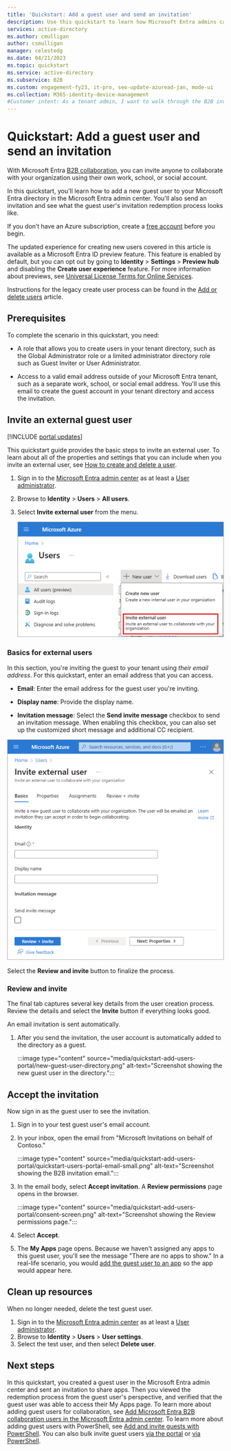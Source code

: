 ```yaml
---
title: 'Quickstart: Add a guest user and send an invitation'
description: Use this quickstart to learn how Microsoft Entra admins can add B2B guest users in the Microsoft Entra admin center and walk through the B2B invitation workflow.
services: active-directory
ms.author: cmulligan
author: csmulligan
manager: celestedg
ms.date: 04/21/2023
ms.topic: quickstart
ms.service: active-directory
ms.subservice: B2B
ms.custom: engagement-fy23, it-pro, seo-update-azuread-jan, mode-ui
ms.collection: M365-identity-device-management
#Customer intent: As a tenant admin, I want to walk through the B2B invitation workflow so that I can understand how to add a guest user in the portal, and understand the end user experience.
---
```


# Quickstart: Add a guest user and send an invitation

With Microsoft Entra [B2B collaboration](what-is-b2b.md), you can invite anyone to collaborate with your organization using their own work, school, or social account.

In this quickstart, you'll learn how to add a new guest user to your Microsoft Entra directory in the Microsoft Entra admin center. You'll also send an invitation and see what the guest user's invitation redemption process looks like. 

If you don’t have an Azure subscription, create a [free account](https://azure.microsoft.com/free/?WT.mc_id=A261C142F) before you begin.

The updated experience for creating new users covered in this article is available as a Microsoft Entra ID preview feature. This feature is enabled by default, but you can opt out by going to **Identity** > **Settings** > **Preview hub** and disabling the **Create user experience** feature. For more information about previews, see [Universal License Terms for Online Services](https://www.microsoft.com/licensing/terms/product/ForOnlineServices/all).

Instructions for the legacy create user process can be found in the [Add or delete users](../fundamentals/add-users.md) article.

## Prerequisites

To complete the scenario in this quickstart, you need:

- A role that allows you to create users in your tenant directory, such as the Global Administrator role or a limited administrator directory role such as Guest Inviter or User Administrator.

- Access to a valid email address outside of your Microsoft Entra tenant, such as a separate work, school, or social email address. You'll use this email to create the guest account in your tenant directory and access the invitation.

## Invite an external guest user

[!INCLUDE [portal updates](~/articles/active-directory/includes/portal-update.md)]

This quickstart guide provides the basic steps to invite an external user. To learn about all of the properties and settings that you can include when you invite an external user, see [How to create and delete a user](../fundamentals/how-to-create-delete-users.md).

1. Sign in to the [Microsoft Entra admin center](https://entra.microsoft.com) as at least a [User administrator](../roles/permissions-reference.md#user-administrator).

1. Browse to **Identity** > **Users** > **All users**.

1. Select **Invite external user** from the menu. 

    ![Screenshot of the invite external user menu option.](media/quickstart-add-users-portal/invite-external-user-menu.png)

### Basics for external users

In this section, you're inviting the guest to your tenant using *their email address*. For this quickstart, enter an email address that you can access.

- **Email**: Enter the email address for the guest user you're inviting.

- **Display name**: Provide the display name.

-  **Invitation message**: Select the **Send invite message** checkbox to send an invitation message. When enabling this checkbox, you can also set up the customized short message and additional CC recipient.

![Screenshot of the invite external user Basics tab.](media/quickstart-add-users-portal/invite-external-user-basics-tab.png)

Select the **Review and invite** button to finalize the process.

### Review and invite

The final tab captures several key details from the user creation process. Review the details and select the **Invite** button if everything looks good.

An email invitation is sent automatically. 

1. After you send the invitation, the user account is automatically added to the directory as a guest.

    :::image type="content" source="media/quickstart-add-users-portal/new-guest-user-directory.png" alt-text="Screenshot showing the new guest user in the directory.":::

## Accept the invitation

Now sign in as the guest user to see the invitation.

1. Sign in to your test guest user's email account.

1. In your inbox, open the email from "Microsoft Invitations on behalf of Contoso."

    :::image type="content" source="media/quickstart-add-users-portal/quickstart-users-portal-email-small.png" alt-text="Screenshot showing the B2B invitation email.":::

1. In the email body, select **Accept invitation**. A **Review permissions** page opens in the browser.

    :::image type="content" source="media/quickstart-add-users-portal/consent-screen.png" alt-text="Screenshot showing the Review permissions page.":::

1. Select **Accept**.

1. The **My Apps** page opens. Because we haven't assigned any apps to this guest user, you'll see the message "There are no apps to show." In a real-life scenario, you would [add the guest user to an app](add-users-administrator.md#add-guest-users-to-an-application) so the app would appear here.

## Clean up resources

When no longer needed, delete the test guest user.

1. Sign in to the [Microsoft Entra admin center](https://entra.microsoft.com) as at least a [User administrator](../roles/permissions-reference.md#user-administrator).
1. Browse to **Identity** > **Users** > **User settings**.
1. Select the test user, and then select **Delete user**.

## Next steps

In this quickstart, you created a guest user in the Microsoft Entra admin center and sent an invitation to share apps. Then you viewed the redemption process from the guest user's perspective, and verified that the guest user was able to access their My Apps page. 
To learn more about adding guest users for collaboration, see [Add Microsoft Entra B2B collaboration users in the Microsoft Entra admin center](add-users-administrator.md).
To learn more about adding guest users with PowerShell, see [Add and invite guests with PowerShell](b2b-quickstart-invite-powershell.md).
You can also bulk invite guest users [via the portal](tutorial-bulk-invite.md) or [via PowerShell](bulk-invite-powershell.md). 

